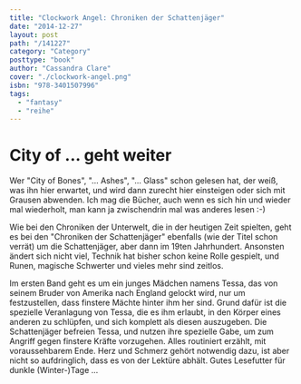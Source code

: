 ```yaml
---
title: "Clockwork Angel: Chroniken der Schattenjäger"
date: "2014-12-27"
layout: post
path: "/141227"
category: "Category"
posttype: "book"
author: "Cassandra Clare"
cover: "./clockwork-angel.png"
isbn: "978-3401507996"
tags:
  - "fantasy"
  - "reihe"
---
```

# City of ...  geht weiter

Wer "City of Bones", "... Ashes", "... Glass" schon gelesen hat, der weiß, was ihn hier erwartet, und wird dann
zurecht hier einsteigen oder sich mit Grausen abwenden. Ich mag die Bücher, auch wenn es sich hin und wieder
mal wiederholt, man kann ja zwischendrin mal was anderes lesen :-)

Wie bei den Chroniken der Unterwelt, die in der heutigen Zeit spielten, geht es bei den "Chroniken der
Schattenjäger" ebenfalls (wie der Titel schon verrät) um die Schattenjäger, aber dann im 19ten Jahrhundert.
Ansonsten ändert sich nicht viel, Technik hat bisher schon keine Rolle gespielt, und Runen, magische Schwerter
und vieles mehr sind zeitlos.

Im ersten Band geht es um ein junges Mädchen namens Tessa, das von seinem Bruder von Amerika nach England gelockt wird, nur
um festzustellen, dass finstere Mächte hinter ihm her sind. Grund dafür ist die spezielle Veranlagung von Tessa,
die es ihm erlaubt, in den Körper eines anderen zu schlüpfen, und sich komplett als diesen auszugeben. Die
Schattenjäger befreien Tessa, und nutzen ihre spezielle Gabe, um zum Angriff gegen finstere Kräfte vorzugehen.
Alles routiniert erzählt, mit voraussehbarem Ende. Herz und Schmerz gehört notwendig dazu, ist aber nicht so
aufdringlich, dass es von der Lektüre abhält. Gutes Lesefutter für dunkle (Winter-)Tage ...
